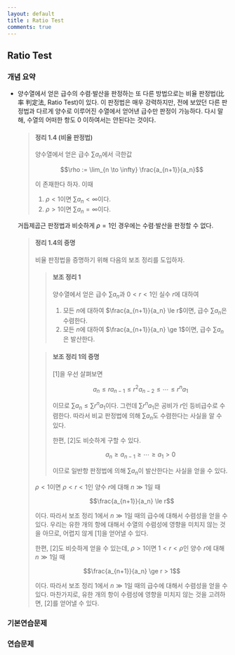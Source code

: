 ```yaml
---
layout: default
title : Ratio Test
comments: true
---
```


## Ratio Test

### 개념 요약

- 양수열에서 얻은 급수의 수렴·발산을 판정하는 또 다른 방법으로는 비율 판정법(比率 判定法, Ratio Test)이 있다. 이 판정법은 매우 강력하지만, 전에 보았던 다른 판정법과 다르게 양수로 이루어진 수열에서 얻어낸 급수만 판정이 가능하다. 다시 말해, 수열의 어떠한 항도 $0$ 이하여서는 안된다는 것이다.

    > #### 정리 1.4 (비율 판정법)
    >
    > 양수열에서 얻은 급수 $\sum a_n$에서 극한값 
    > 
    > $$\rho := \lim_{n \to \infty} \frac{a_{n+1}}{a_n}$$
    >
    > 이 존재한다 하자. 이때 
    > 
    > 1. $\rho < 1$이면 $\sum a_n < \infty$이다.
    > 2. $\rho > 1$이면 $\sum a_n = \infty$이다.

    거듭제곱근 판정법과 비슷하게 $\rho = 1$인 경우에는 수렴·발산을 판정할 수 없다. 

    > #### 정리 1.4의 증명
    >
    > 비율 판정법을 증명하기 위해 다음의 보조 정리를 도입하자.
    >
    > > #### 보조 정리 1
    > > 
    > > 양수열에서 얻은 급수 $\sum a_n$과 $0 < r < 1$인 실수 $r$에 대하여
    > >
    > > 1. 모든 $n$에 대하여 $\frac{a_{n+1}}{a_n} \le r$이면, 급수 $\sum a_n$은 수렴한다.
    > > 2. 모든 $n$에 대하여 $\frac{a_{n+1}}{a_n} \ge 1$이면, 급수 $\sum a_n$은 발산한다.
    >
    > > #### 보조 정리 1의 증명
    > >
    > > [1]을 우선 살펴보면
    > >
    > > $$a_n \le ra_{n-1} \le r^2 a_{n-2} \le \cdots \le r^n a_1$$
    > >
    > > 이므로 $\sum a_n \le \sum r^n a_1$이다. 그런데 $\sum r^n a_1$은 공비가 $r$인 등비급수로 수렴한다. 따라서 비교 판정법에 의해 $\sum a_n$도 수렴한다는 사실을 알 수 있다.
    > >
    > > 한편, [2]도 비슷하게 구할 수 있다. 
    > >
    > > $$a_n \ge a_{n-1} \ge \cdots \ge a_1 > 0$$
    > >
    > > 이므로 일반항 판정법에 의해 $\sum a_n$이 발산한다는 사실을 얻을 수 있다.
    > 
    > $\rho < 1$이면 $\rho < r < 1$인 양수 $r$에 대해 $n \gg 1$일 때
    >
    > $$\frac{a_{n+1}}{a_n} \le r$$
    >
    > 이다. 따라서 보조 정리 1에서 $n \gg 1$일 때의 급수에 대해서 수렴성을 얻을 수 있다. 우리는 유한 개의 항에 대해서 수열의 수렴성에 영향을 미치지 않는 것을 아므로, 어렵지 않게 [1]을 얻어낼 수 있다.
    >
    > 한편, [2]도 비슷하게 얻을 수 있는데, $\rho > 1$이면 $1 < r < \rho$인 양수 $r$에 대해 $n \gg 1$일 때
    >
    > $$\frac{a_{n+1}}{a_n} \ge r > 1$$
    >
    > 이다. 따라서 보조 정리 1에서 $n \gg 1$일 때의 급수에 대해서 수렴성을 얻을 수 있다. 마찬가지로, 유한 개의 항이 수렴성에 영향을 미치지 않는 것을 고려하면, [2]를 얻어낼 수 있다.

### 기본연습문제

### 연습문제